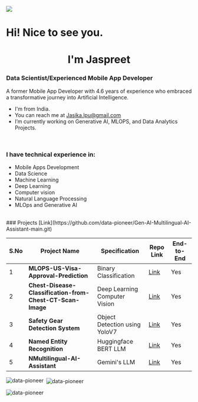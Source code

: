 ![](https://komarev.com/ghpvc/?username=data-pioneer&label=PROFILE+VIEWS)

<h1>Hi! Nice to see you.</h1>
<h1 align="center">I'm Jaspreet </h1>

### Data Scientist/Experienced Mobile App Developer

A former Mobile App Developer with 4.6 years of experience who embraced a transformative journey into Artificial Intelligence. 

* I'm from India.
* You can reach me at [Jasika.lpu@gmail.com](mailto:Jasika.lpu@gmail.com)
* I’m currently working on Generative AI, MLOPS, and Data Analytics Projects.
  
<br> 

### I have technical experience in:
* Mobile Apps Development
* Data Science
* Machine Learning
* Deep Learning
* Computer vision 
* Natural Language Processing 
* MLOps and Generative AI 

<br> 
### Projects [Link](https://github.com/data-pioneer/Gen-AI-Multilingual-AI-Assistant-main.git)


| S.No | Project Name | Specification | Repo Link | End-to-End |
|---|---|---|---|---|
| 1 | **MLOPS-US-Visa-Approval-Prediction** | Binary Classification | [Link](https://github.com/data-pioneer/MLOPS-US-Visa-Approval-Prediction.git) | Yes |
| 2 | **Chest-Disease-Classification-from-Chest-CT-Scan-Image** | Deep Learning Computer Vision | [Link](https://github.com/data-pioneer/MLops-Chest-Disease-Classification-from-Chest-CT-Scan-Image-.git) | Yes |
| 3 | **Safety Gear Detection System** | Object Detection using YoloV7 | [Link](https://github.com/data-pioneer/MLops-Industry-Safety-Detection-using-Yolov7.git) | Yes |
| 4 | **Named Entity Recognition** | Huggingface BERT LLM | [Link](https://github.com/data-pioneer/MLops-Name-Entity-Recognition-End-to-End-main.git) | Yes |
| 5 | **NMultilingual-AI-Assistant** | Gemini's LLM | [Link](https://github.com/data-pioneer/Gen-AI-Multilingual-AI-Assistant-main.git) | Yes |



<p><img align="left" src="https://github-readme-stats.vercel.app/api/top-langs?username=data-pioneer&show_icons=true&locale=en&layout=compact" alt="data-pioneer" /></p>

<p>&nbsp;<img align="center" src="https://github-readme-stats.vercel.app/api?username=data-pioneer&show_icons=true&locale=en" alt="data-pioneer" /></p>

<p><img align="center" src="https://github-readme-streak-stats.herokuapp.com/?user=data-pioneer&" alt="data-pioneer" /></p>



